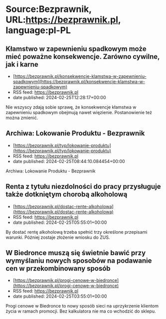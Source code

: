 # Source:Bezprawnik, URL:https://bezprawnik.pl, language:pl-PL

## Kłamstwo w zapewnieniu spadkowym może mieć poważne konsekwencje. Zarówno cywilne, jak i karne
 - [https://bezprawnik.pl/konsekwencje-klamstwa-w-zapewnieniu-spadkowym](https://bezprawnik.pl/konsekwencje-klamstwa-w-zapewnieniu-spadkowym)
 - RSS feed: https://bezprawnik.pl
 - date published: 2024-02-25T12:28:17+00:00

Nie wszyscy zdają sobie sprawę, że konsekwencje kłamstwa w zapewnieniu spadkowym obejmują nawet więzienie. Postanowienie też można zmienić.

## Archiwa: Lokowanie Produktu - Bezprawnik
 - [https://bezprawnik.pl/typ/lokowanie-produktu](https://bezprawnik.pl/typ/lokowanie-produktu)
 - RSS feed: https://bezprawnik.pl
 - date published: 2024-02-25T08:44:10.084454+00:00

Archiwa: Lokowanie Produktu - Bezprawnik

## Renta z tytułu niezdolności do pracy przysługuje także dotkniętym chorobą alkoholową
 - [https://bezprawnik.pl/dostac-rente-alkoholowa](https://bezprawnik.pl/dostac-rente-alkoholowa)
 - RSS feed: https://bezprawnik.pl
 - date published: 2024-02-25T05:55:01+00:00

By dostać rentę alkoholową trzeba spełnić trzy określone przepisami warunki. Później zostaje złożenie wniosku do ZUS.

## W Biedronce muszą się świetnie bawić przy wymyślaniu nowych sposobów na podawanie cen w przekombinowany sposób
 - [https://bezprawnik.pl/progi-cenowe-w-biedronce](https://bezprawnik.pl/progi-cenowe-w-biedronce)
 - RSS feed: https://bezprawnik.pl
 - date published: 2024-02-25T03:55:01+00:00

Progi cenowe w Biedronce to nowy sposób sieci na uprzykrzenie klientom życia w ramach promocji. Bez kalkulatora nie ma co wchodzić do sklepu.

